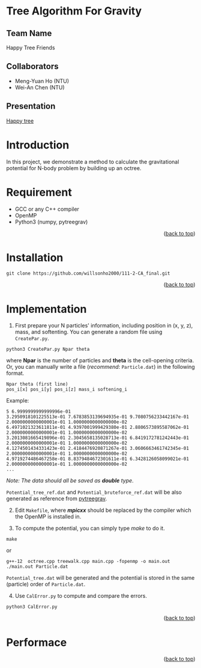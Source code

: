 # Tree Algorithm For Gravity

## Team Name
Happy Tree Friends

## Collaborators
* Meng-Yuan Ho (NTU)
* Wei-An Chen (NTU)

## Presentation
[Happy tree](https://docs.google.com/presentation/d/17UjzHAg7b2EwdX5AHwLT_Q2p9SK1uNZrL_Nhc4g7Vlk/edit?usp=sharing)

# Introduction
In this project, we demonstrate a method to calculate the gravitational potential for N-body problem by building up an octree.

# Requirement
* GCC or any C++ compiler
* OpenMP
* Python3 (numpy, pytreegrav)
<p align="right">(<a href="#readme-top">back to top</a>)</p>

# Installation
```
git clone https://github.com/willsonho2000/111-2-CA_final.git
```
<p align="right">(<a href="#readme-top">back to top</a>)</p>

# Implementation

1. First prepare your N particles' information, including position in (x, y, z), mass, and softenting. You can generate a random file using `CreatePar.py`.
```
python3 CreatePar.py Npar theta
```
where **Npar** is the number of particles and **theta** is the cell-opening criteria. Or, you can manually write a file (_recommend_: `Particle.dat`) in the following format.
```
Npar theta (first line)
pos_i[x] pos_i[y] pos_i[z] mass_i softening_i
```
Example:
```
5 6.9999999999999996e-01 
3.2950918101225513e-01 7.6783853139694935e-01 9.7080756233442167e-01 2.0000000000000001e-01 1.0000000000000000e-02
6.4971021323611811e-01 4.9397001999429380e-01 2.8806573895587062e-01 2.0000000000000001e-01 1.0000000000000000e-02
3.2013081665419896e-01 2.3045658135028713e-01 6.8419172781242443e-01 2.0000000000000001e-01 1.0000000000000000e-02
4.1274501434331423e-01 2.4184476920871267e-01 3.0606663461742345e-01 2.0000000000000001e-01 1.0000000000000000e-02
4.9719274486467258e-01 8.8379484672301611e-01 6.3428126058099021e-01 2.0000000000000001e-01 1.0000000000000000e-02
...
```
_Note: The data should all be saved as **double** type_.

`Potential_tree_ref.dat` and `Potential_bruteforce_ref.dat` will be also generated as reference from [pytreegrav](https://github.com/mikegrudic/pytreegrav).

2. Edit `Makefile`, where ***mpicxx*** should be replaced by the compiler which the OpenMP is installed in.

3. To compute the potential, you can simply type _make_ to do it.

```
make
```
or
```
g++-12  octree.cpp treewalk.cpp main.cpp -fopenmp -o main.out
./main.out Particle.dat
```

`Potential_tree.dat` will be generated and the potential is stored in the same (particle) order of `Particle.dat`.

4. Use `CalError.py` to compute and compare the errors.

```
python3 CalError.py
```

<p align="right">(<a href="#readme-top">back to top</a>)</p>

# Performace

<p align="right">(<a href="#readme-top">back to top</a>)</p>
